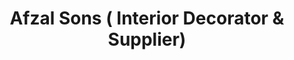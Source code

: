 ---
title: "Afzal Sons ( Interior Decorator & Supplier)"
url: /karachi/afzal-sons-interior-decorator-and-supplier/
shop: furniture
---
